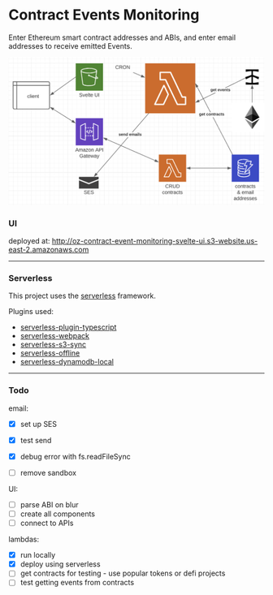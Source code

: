 # Contract Events Monitoring

Enter Ethereum smart contract addresses and ABIs, and enter email addresses to receive emitted Events.

![](./docs/events-monitoring-lambda.png)

### UI 
deployed at: http://oz-contract-event-monitoring-svelte-ui.s3-website.us-east-2.amazonaws.com

---

### Serverless

This project uses the [serverless](https://www.serverless.com/) framework.

Plugins used:
- [serverless-plugin-typescript](https://github.com/prisma-labs/serverless-plugin-typescript) 
- [serverless-webpack](https://github.com/serverless-heaven/serverless-webpack)
- [serverless-s3-sync](https://github.com/k1LoW/serverless-s3-sync)
- [serverless-offline](https://github.com/dherault/serverless-offline)
- [serverless-dynamodb-local](https://github.com/99x/serverless-dynamodb-local)

---

### Todo

email:
- [x] set up SES
- [x] test send
- [x] debug error with fs.readFileSync
- [ ] remove sandbox


UI:
- [ ] parse ABI on blur
- [ ] create all components
- [ ] connect to APIs
  
lambdas:
- [x] run locally
- [x] deploy using serverless
- [ ] get contracts for testing - use popular tokens or defi projects
- [ ] test getting events from contracts
